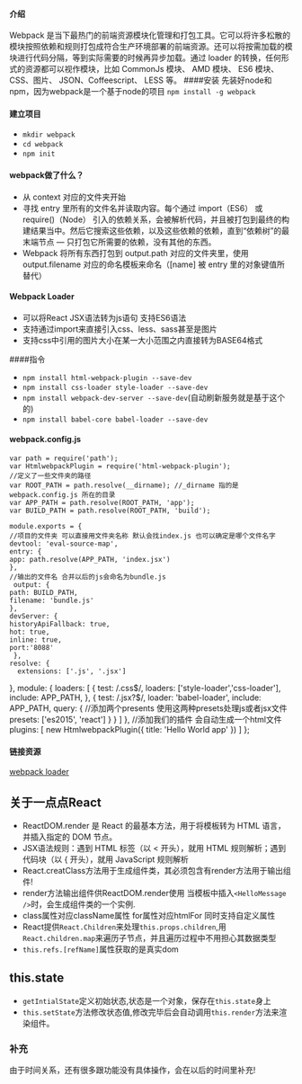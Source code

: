 #### 介绍 
Webpack 是当下最热门的前端资源模块化管理和打包工具。它可以将许多松散的模块按照依赖和规则打包成符合生产环境部署的前端资源。还可以将按需加载的模块进行代码分隔，等到实际需要的时候再异步加载。通过 loader 的转换，任何形式的资源都可以视作模块，比如 CommonJs 模块、 AMD 模块、 ES6 模块、CSS、图片、 JSON、Coffeescript、 LESS 等。
####安装
先装好node和npm，因为webpack是一个基于node的项目
`npm install -g webpack` 
#### 建立项目
- `mkdir webpack`
- `cd webpack`
- `npm init`
#### webpack做了什么？
- 从 context 对应的文件夹开始
- 寻找 entry 里所有的文件名并读取内容。每个通过 import（ES6） 或 require()（Node） 引入的依赖关系，会被解析代码，并且被打包到最终的构建结果当中。然后它搜索这些依赖，以及这些依赖的依赖，直到“依赖树”的最末端节点 — 只打包它所需要的依赖，没有其他的东西。
- Webpack 将所有东西打包到 output.path 对应的文件夹里，使用 output.filename 对应的命名模板来命名（[name] 被 entry 里的对象键值所替代）
#### Webpack Loader
- 可以将React JSX语法转为js语句 支持ES6语法
- 支持通过import来直接引入css、less、sass甚至是图片
- 支持css中引用的图片大小在某一大小范围之内直接转为BASE64格式

####指令
 - `npm install html-webpack-plugin --save-dev`
 - `npm install css-loader style-loader --save-dev`
 - `npm install webpack-dev-server --save-dev`(自动刷新服务就是基于这个的)
 - `npm install babel-core babel-loader --save-dev`

#### webpack.config.js
	var path = require('path');
	var HtmlwebpackPlugin = require('html-webpack-plugin');
	//定义了一些文件夹的路径
	var ROOT_PATH = path.resolve(__dirname); //_dirname 指的是 webpack.config.js 所在的目录
	var APP_PATH = path.resolve(ROOT_PATH, 'app');
	var BUILD_PATH = path.resolve(ROOT_PATH, 'build');

	module.exports = {
  	//项目的文件夹 可以直接用文件夹名称 默认会找index.js 也可以确定是哪个文件名字
  	devtool: 'eval-source-map',
  	entry: {
    app: path.resolve(APP_PATH, 'index.jsx')
  	},
  	//输出的文件名 合并以后的js会命名为bundle.js
 	 output: {
    path: BUILD_PATH,
    filename: 'bundle.js'
  	},
  	devServer: {
    historyApiFallback: true,
    hot: true,
    inline: true,
    port:'8088'
 	 },
  	resolve: {
      extensions: ['.js', '.jsx']
  },
  module: {
    loaders: [
      {
        test: /\.css$/,
        loaders: ['style-loader','css-loader'],
        include: APP_PATH,
      },
      {
        test: /\.jsx?$/,
        loader: 'babel-loader',
        include: APP_PATH,
        query: {
          //添加两个presents 使用这两种presets处理js或者jsx文件
          presets: ['es2015', 'react']
        }
      }
    ]
  },
  //添加我们的插件 会自动生成一个html文件
  plugins: [
    new HtmlwebpackPlugin({
      title: 'Hello World app'
    })
  ]
};

#### 链接资源
[webpack loader](https://webpack.js.org/concepts/loaders/)

## 关于一点点React
- ReactDOM.render 是 React 的最基本方法，用于将模板转为 HTML 语言，并插入指定的 DOM 节点。
- JSX语法规则：遇到 HTML 标签（以 < 开头），就用 HTML 规则解析；遇到代码块（以 { 开头），就用 JavaScript 规则解析
- React.creatClass方法用于生成组件类，其必须包含有render方法用于输出组件!
- render方法输出组件供ReactDOM.render使用 当模板中插入`<HelloMessage />`时，会生成组件类的一个实例.
- class属性对应className属性 for属性对应htmlFor 同时支持自定义属性
- React提供`React.Children`来处理`this.props.children`,用`React.children.map`来遍历子节点，并且遍历过程中不用担心其数据类型
- `this.refs.[refName]`属性获取的是真实dom 
## this.state
- `getIntialState`定义初始状态,状态是一个对象，保存在`this.state`身上
- `this.setState`方法修改状态值,修改完毕后会自动调用`this.render`方法来渲染组件。

### 补充
  由于时间关系，还有很多跟功能没有具体操作，会在以后的时间里补充!
